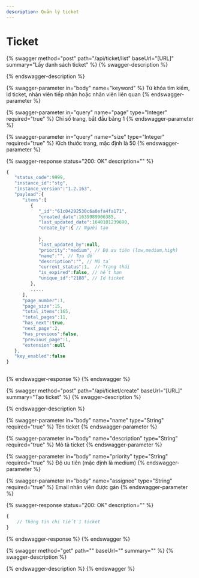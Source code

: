 ```yaml
---
description: Quản lý ticket
---
```


# Ticket

{% swagger method="post" path="/api/ticket/list" baseUrl="[URL]" summary="Lấy danh sách ticket" %}
{% swagger-description %}

{% endswagger-description %}

{% swagger-parameter in="body" name="keyword" %}
Từ khóa tìm kiếm, Id ticket, nhân viên tiếp nhận hoặc nhân viên liên quan
{% endswagger-parameter %}

{% swagger-parameter in="query" name="page" type="Integer" required="true" %}
Chỉ số trang, bắt đầu bằng 1
{% endswagger-parameter %}

{% swagger-parameter in="query" name="size" type="Integer" required="true" %}
Kích thước trang, mặc định là 50
{% endswagger-parameter %}

{% swagger-response status="200: OK" description="" %}
```javascript
{
   "status_code":9999,
   "instance_id":"stg",
   "instance_version":"1.2.163",
   "payload":{
      "items":[
         {
            "_id":"61c04292530c6a0efa4fa171",
            "created_date":1639989906385,
            "last_updated_date":1640101239690,
            "create_by":{ // Người tạo
               
            },
            "last_updated_by":null,
            "priority":"medium", // Độ ưu tiên (low,medium,high)
            "name":"", // Tựa đề
            "description":"", // Mô tả
            "current_status":1,  // Trạng thái
            "is_expired":false, // hết hạn
            "unique_id":"2188", // Id ticket
         },
         .....
      ],
      "page_number":1,
      "page_size":15,
      "total_items":165,
      "total_pages":11,
      "has_next":true,
      "next_page":2,
      "has_previous":false,
      "previous_page":1,
      "extension":null
   },
   "key_enabled":false
}
            
```
{% endswagger-response %}
{% endswagger %}

{% swagger method="post" path="/api/ticket/create" baseUrl="[URL]" summary="Tạo ticket" %}
{% swagger-description %}

{% endswagger-description %}

{% swagger-parameter in="body" name="name" type="String" required="true" %}
Tên ticket
{% endswagger-parameter %}

{% swagger-parameter in="body" name="description" type="String" required="true" %}
Mô tả ticket
{% endswagger-parameter %}

{% swagger-parameter in="body" name="priority" type="String" required="true" %}
Độ ưu tiên (mặc định là medium)
{% endswagger-parameter %}

{% swagger-parameter in="body" name="assignee" type="String" required="true" %}
Email nhân viên được gán
{% endswagger-parameter %}

{% swagger-response status="200: OK" description="" %}
```javascript
{
    // Thông tin chi tiết 1 ticket
}
```
{% endswagger-response %}
{% endswagger %}

{% swagger method="get" path="" baseUrl="" summary="" %}
{% swagger-description %}

{% endswagger-description %}
{% endswagger %}
